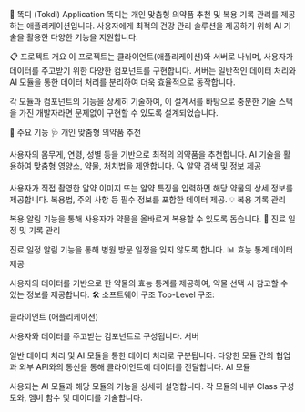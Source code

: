 💊 똑디 (Tokdi) Application
똑디는 개인 맞춤형 의약품 추천 및 복용 기록 관리를 제공하는 애플리케이션입니다. 사용자에게 최적의 건강 관리 솔루션을 제공하기 위해 AI 기술을 활용한 다양한 기능을 지원합니다.

📋 프로젝트 개요
이 프로젝트는 클라이언트(애플리케이션)와 서버로 나뉘며, 사용자가 데이터를 주고받기 위한 다양한 컴포넌트를 구현합니다. 서버는 일반적인 데이터 처리와 AI 모듈을 통한 데이터 처리를 분리하여 더욱 효율적으로 동작합니다.

각 모듈과 컴포넌트의 기능을 상세히 기술하여, 이 설계서를 바탕으로 충분한 기술 스택을 가진 개발자라면 문제없이 구현할 수 있도록 설계되었습니다.

🚀 주요 기능
🩺 개인 맞춤형 의약품 추천

사용자의 몸무게, 연령, 성별 등을 기반으로 최적의 의약품을 추천합니다.
AI 기술을 활용하여 맞춤형 영양소, 약물, 처치법을 제안합니다.
🔍 알약 검색 및 정보 제공

사용자가 직접 촬영한 알약 이미지 또는 알약 특징을 입력하면 해당 약물의 상세 정보를 제공합니다.
복용법, 주의 사항 등 필수 정보를 포함한 데이터 제공.
💡 복용 기록 관리

복용 알림 기능을 통해 사용자가 약물을 올바르게 복용할 수 있도록 돕습니다.
📅 진료 일정 및 기록 관리

진료 일정 알림 기능을 통해 병원 방문 일정을 잊지 않도록 합니다.
📊 효능 통계 데이터 제공

사용자의 데이터를 기반으로 한 약물의 효능 통계를 제공하여, 약물 선택 시 참고할 수 있는 정보를 제공합니다.
🛠 소프트웨어 구조
Top-Level 구조:

클라이언트 (애플리케이션)

사용자와 데이터를 주고받는 컴포넌트로 구성됩니다.
서버

일반 데이터 처리 및 AI 모듈을 통한 데이터 처리로 구분됩니다.
다양한 모듈 간의 협업과 외부 API와의 통신을 통해 클라이언트에 데이터를 전달합니다.
AI 모듈

사용되는 AI 모듈과 해당 모듈의 기능을 상세히 설명합니다.
각 모듈의 내부 Class 구성도와, 멤버 함수 및 데이터를 기술합니다.
